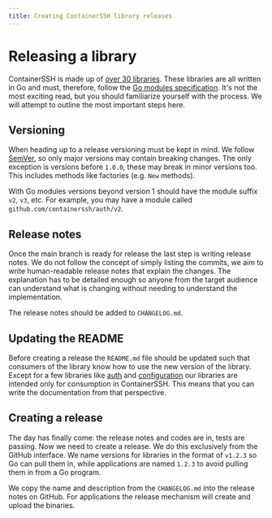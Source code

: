 ```yaml
---
title: Creating ContainerSSH library releases
---
```


# Releasing a library

ContainerSSH is made up of [over 30 libraries](https://github.com/ContainerSSH/). These libraries are all written in Go and must, therefore, follow the [Go modules specification](https://golang.org/ref/mod). It's not the most exciting read, but you should familiarize yourself with the process. We will attempt to outline the most important steps here.

## Versioning

When heading up to a release versioning must be kept in mind. We follow [SemVer](https://semver.org/), so only major versions may contain breaking changes. The only exception is versions before `1.0.0`, these may break in minor versions too. This includes methods like factories (e.g. `New` methods).

With Go modules versions beyond version 1 should have the module suffix `v2`, `v3`, etc. For example, you may have a module called `github.com/containerssh/auth/v2`.

## Release notes

Once the main branch is ready for release the last step is writing release notes. We do not follow the concept of simply listing the commits, we aim to write human-readable release notes that explain the changes. The explanation has to be detailed enough so anyone from the target audience can understand what is changing without needing to understand the implementation.

The release notes should be added to `CHANGELOG.md`.

## Updating the README

Before creating a release the `README.md` file should be updated such that consumers of the library know how to use the new version of the library. Except for a few libraries like [auth](https://github.com/ContainerSSH/auth/) and [configuration](https://github.com/ContainerSSH/configuration/) our libraries are intended only for consumption in ContainerSSH. This means that you can write the documentation from that perspective.

## Creating a release

The day has finally come: the release notes and codes are in, tests are passing. Now we need to create a release. We do this exclusively from the GitHub interface. We name versions for libraries in the format of `v1.2.3` so Go can pull them in, while applications are named `1.2.3` to avoid pulling them in from a Go program.

We copy the name and description from the `CHANGELOG.md` into the release notes on GitHub. For applications the release mechanism will create and upload the binaries.
